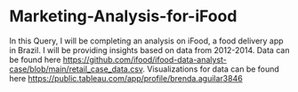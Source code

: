 # Marketing-Analysis-for-iFood
In this Query, I will be completing an analysis on iFood, a food delivery app in Brazil. I will be providing insights based on data from 2012-2014. Data can be found here https://github.com/ifood/ifood-data-analyst-case/blob/main/retail_case_data.csv.
Visualizations for data can be found here https://public.tableau.com/app/profile/brenda.aguilar3846
